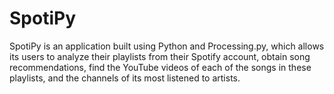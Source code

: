 # SpotiPy
SpotiPy is an application built using Python and Processing.py, which allows its users to analyze their playlists from their Spotify account, obtain song recommendations, find the YouTube videos of each of the songs in these playlists, and the channels of its most listened to artists.
